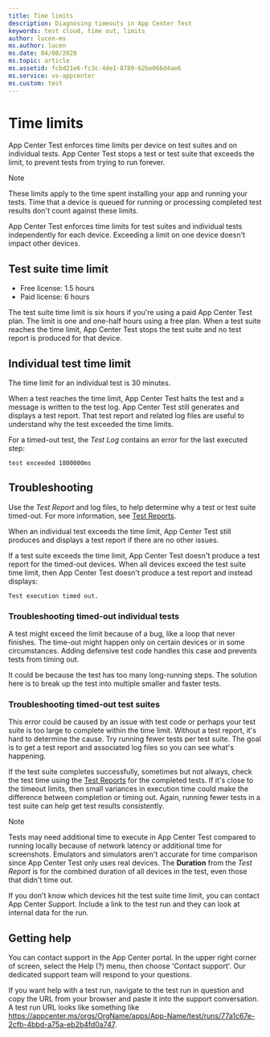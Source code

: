 ```yaml
---
title: Time limits
description: Diagnosing timeouts in App Center Test
keywords: test cloud, time out, limits
author: lucen-ms
ms.author: lucen
ms.date: 04/08/2020
ms.topic: article
ms.assetid: fcbd21e6-fc3c-4de1-8789-62be066d4ae6
ms.service: vs-appcenter
ms.custom: test
---
```


# Time limits
App Center Test enforces time limits per device on test suites and on individual tests. App Center Test stops a test or test suite that exceeds the limit, to prevent tests from trying to run forever.

> [!NOTE]
> These limits apply to the time spent installing your app and running your tests. Time that a device is queued for running or processing completed test results don't count against these limits.

App Center Test enforces time limits for test suites and individual tests independently for each device. Exceeding a limit on one device doesn't impact other devices.

## Test suite time limit 
- Free license: 1.5 hours
- Paid license: 6 hours

The test suite time limit is six hours if you're using a paid App Center Test plan. The limit is one and one-half hours using a free plan. When a test suite reaches the time limit, App Center Test stops the test suite and no test report is produced for that device.

## Individual test time limit
The time limit for an individual test is 30 minutes. 

When a test reaches the time limit, App Center Test halts the test and a message is written to the test log. App Center Test still generates and displays a test report. That test report and related log files are useful to understand why the test exceeded the time limits.

For a timed-out test, the *Test Log* contains an error for the last executed step:

```text
test exceeded 1800000ms
```

## Troubleshooting
Use the *Test Report* and log files, to help determine why a test or test suite timed-out. For more information, see [Test Reports](~/test-cloud/test-reports.md).

When an individual test exceeds the time limit, App Center Test still produces and displays a test report if there are no other issues.

If a test suite exceeds the time limit, App Center Test doesn't produce a test report for the timed-out devices. When all devices exceed the test suite time limit, then App Center Test doesn't produce a test report and instead displays:

```text
Test execution timed out.
```

### Troubleshooting timed-out individual tests
A test might exceed the limit because of a bug, like a loop that never finishes. The time-out might happen only on certain devices or in some circumstances. Adding defensive test code handles this case and prevents tests from timing out.

It could be because the test has too many long-running steps. The solution here is to break up the test into multiple smaller and faster tests.

### Troubleshooting timed-out test suites
This error could be caused by an issue with test code or perhaps your test suite is too large to complete within the time limit. Without a test report, it's hard to determine the cause. Try running fewer tests per test suite. The goal is to get a test report and associated log files so you can see what's happening.

If the test suite completes successfully, sometimes but not always, check the test time using the [Test Reports](~/test-cloud/test-reports.md) for the completed tests. If it's close to the timeout limits, then small variances in execution time could make the difference between completion or timing out. Again, running fewer tests in a test suite can help get test results consistently.

> [!NOTE]
> Tests may need additional time to execute in App Center Test compared to running locally because of network latency or additional time for screenshots. Emulators and simulators aren't accurate for time comparison since App Center Test only uses real devices. The **Duration** from the *Test Report* is for the combined duration of all devices in the test, even those that didn't time out.

If you don't know which devices hit the test suite time limit, you can contact App Center Support. Include a link to the test run and they can look at internal data for the run.

## Getting help
You can contact support in the App Center portal. In the upper right corner of screen, select the Help (?) menu, then choose 'Contact support'. Our dedicated support team will respond to your questions.

If you want help with a test run, navigate to the test run in question and copy the URL from your browser and paste it into the support conversation. A test run URL looks like something like https://appcenter.ms/orgs/OrgName/apps/App-Name/test/runs/77a1c67e-2cfb-4bbd-a75a-eb2b4fd0a747.
